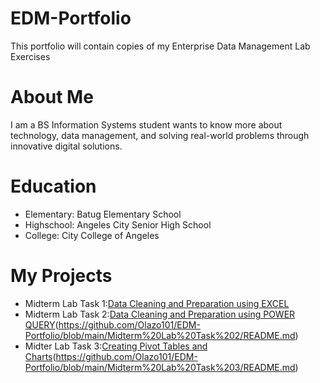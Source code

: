 # EDM-Portfolio
This portfolio will contain copies of my Enterprise Data Management Lab Exercises

# About Me
I am a BS Information Systems student wants to know more about technology, data management, and solving real-world problems through innovative digital solutions.

# Education
- Elementary: Batug Elementary School
- Highschool: Angeles City Senior High School
- College: City College of Angeles

 # My Projects
- Midterm Lab Task 1:[Data Cleaning and Preparation using EXCEL](https://github.com/Olazo101/EDM-Portfolio/blob/main/Midterm%20Lab%20Task%201/README.md)
- Midterm Lab Task 2:[Data Cleaning and Preparation using POWER QUERY](Midterm%20Lab%20Task%202/README.md)(https://github.com/Olazo101/EDM-Portfolio/blob/main/Midterm%20Lab%20Task%202/README.md)
- Midter Lab Task 3:[Creating Pivot Tables and Charts](Midterm%20Lab%20Task%203/README.md)(https://github.com/Olazo101/EDM-Portfolio/blob/main/Midterm%20Lab%20Task%203/README.md)
